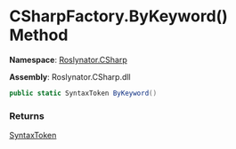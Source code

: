 # CSharpFactory\.ByKeyword\(\) Method

**Namespace**: [Roslynator.CSharp](../../README.md)

**Assembly**: Roslynator\.CSharp\.dll

```csharp
public static SyntaxToken ByKeyword()
```

### Returns

[SyntaxToken](https://docs.microsoft.com/en-us/dotnet/api/microsoft.codeanalysis.syntaxtoken)

